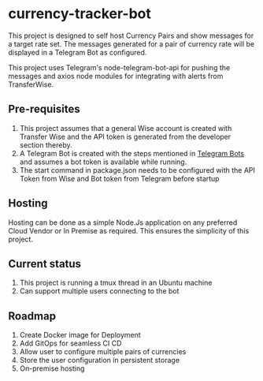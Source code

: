 # currency-tracker-bot
This project is designed to self host Currency Pairs and show messages for a target rate set. 
The messages generated for a pair of currency rate will be displayed in a Telegram Bot as configured.

This project uses Telegram's node-telegram-bot-api for pushing the messages and axios node modules for integrating with alerts from TransferWise.

## Pre-requisites
1. This project assumes that a general Wise account is created with Transfer Wise and the API token is generated from the developer section thereby.
2. A Telegram Bot is created with the steps mentioned in [Telegram Bots](https://core.telegram.org/bots) and assumes a bot token is available while running.
3. The start command in package.json needs to be configured with the API Token from Wise and Bot token from Telegram before startup

## Hosting
Hosting can be done as a simple Node.Js application on any preferred Cloud Vendor or In Premise as required. This ensures the simplicity of this project.

## Current status
1. This project is running a tmux thread in an Ubuntu machine
2. Can support multiple users connecting to the bot


## Roadmap
1. Create Docker image for Deployment
2. Add GitOps for seamless CI CD
3. Allow user to configure multiple pairs of currencies
4. Store the user configuration in persistent storage
5. On-premise hosting
